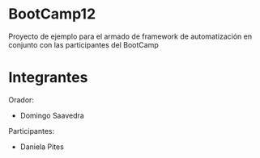 # BootCamp12
Proyecto de ejemplo para el armado de framework de automatización en conjunto con las participantes del BootCamp

# Integrantes
Orador: 
* Domingo Saavedra

Participantes:
* Daniela Pites

